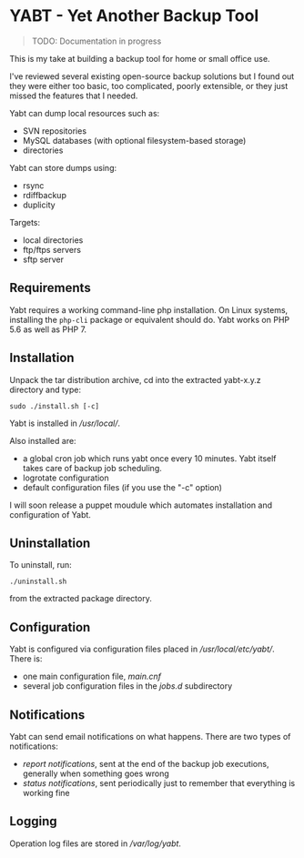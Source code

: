 YABT - Yet Another Backup Tool
==============================

> TODO: Documentation in progress

This is my take at building a backup tool for home or small office use.

I've reviewed several existing open-source backup solutions but I found out
they were either too basic, too complicated, poorly extensible, or they just
missed the features that I needed.

Yabt can dump local resources such as:
* SVN repositories
* MySQL databases (with optional filesystem-based storage)
* directories

Yabt can store dumps using:
* rsync
* rdiffbackup
* duplicity

Targets:
* local directories
* ftp/ftps servers
* sftp server

Requirements
------------

Yabt requires a working command-line php installation. On Linux systems,
installing the `php-cli` package or equivalent should do. Yabt works on PHP 5.6
as well as PHP 7.

Installation
------------

Unpack the tar distribution archive, cd into the extracted yabt-x.y.z directory
and type:

    sudo ./install.sh [-c]

Yabt is installed in */usr/local/*.

Also installed are:

  * a global cron job which runs yabt once every 10 minutes. Yabt  itself takes
    care of backup job scheduling.
  * logrotate configuration
  * default configuration files (if you use the "-c" option)

I will soon release a puppet moudule which automates installation and
configuration of Yabt.

Uninstallation
--------------

To uninstall, run:

    ./uninstall.sh

from the extracted package directory.

Configuration
-------------

Yabt is configured via configuration files placed in */usr/local/etc/yabt/*.
There is:

* one main configuration file, *main.cnf*
* several job configuration files in the *jobs.d* subdirectory

Notifications
-------------

Yabt can send email notifications on what happens. There are two types of
notifications:

  * *report notifications*, sent at the end of the backup job executions,
    generally when something goes wrong
  * *status notifications*, sent periodically just to remember that everything
    is working fine

Logging
-------

Operation log files are stored in */var/log/yabt*.

